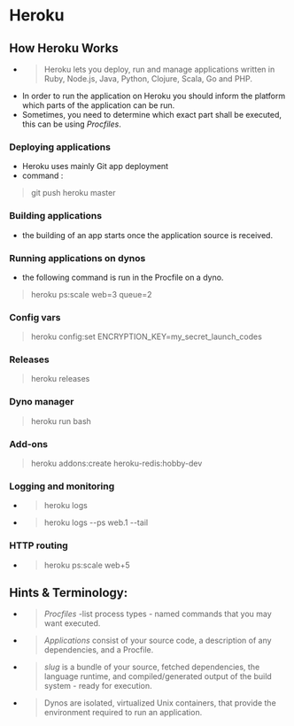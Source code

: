 # Heroku

## How Heroku Works
- > Heroku lets you deploy, run and manage applications written in Ruby, Node.js, Java, Python, Clojure, Scala, Go and PHP.
- In order to run the application on Heroku you should inform the platform which parts of the application can be run.
- Sometimes, you need to determine which exact part shall be executed, this can be using _Procfiles_.

### Deploying applications
- Heroku uses mainly Git app deployment
- command :
> git push heroku master

### Building applications
- the building of an app starts once  the application source is received.

### Running applications on dynos
- the following command is run in the Procfile on a dyno. 
> heroku ps:scale web=3 queue=2

### Config vars
> heroku config:set ENCRYPTION_KEY=my_secret_launch_codes

### Releases
> heroku releases

### Dyno manager
> heroku run bash

### Add-ons
> heroku addons:create heroku-redis:hobby-dev

### Logging and monitoring
- > heroku logs
- > heroku logs --ps web.1 --tail

### HTTP routing
- > heroku ps:scale web+5

## Hints & Terminology: 
- >_Procfiles_ -list process types - named commands that you may want executed.
- > _Applications_ consist of your source code, a description of any dependencies, and a Procfile.
- > _slug_ is a bundle of your source, fetched dependencies, the language runtime, and compiled/generated output of the build system - ready for execution.
- >  Dynos are isolated, virtualized Unix containers, that provide the environment required to run an application.